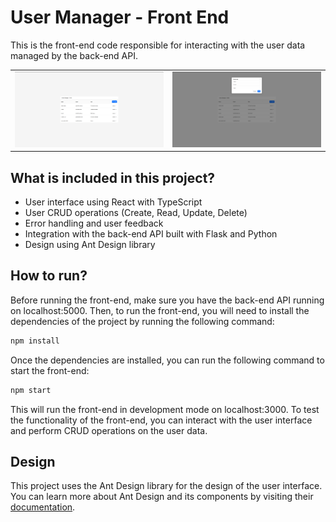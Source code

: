 # User Manager - Front End

This is the front-end code responsible for interacting with the user data managed by the back-end API.

<table>
  <tr>
    <td><img src="./Screenshot 1.png" alt="Screenshot of the general usage of the listing of the users" /></td>
    <td><img src="./Screenshot 2.png" alt="Screenshot of the creation of a user" /></td>
  </tr>
</table>

## What is included in this project?

- User interface using React with TypeScript
- User CRUD operations (Create, Read, Update, Delete)
- Error handling and user feedback
- Integration with the back-end API built with Flask and Python
- Design using Ant Design library

## How to run?

Before running the front-end, make sure you have the back-end API running on localhost:5000. Then, to run the front-end, you will need to install the dependencies of the project by running the following command:

```sh
npm install
```

Once the dependencies are installed, you can run the following command to start the front-end:

```sh
npm start
```

This will run the front-end in development mode on localhost:3000. To test the functionality of the front-end, you can interact with the user interface and perform CRUD operations on the user data.

## Design

This project uses the Ant Design library for the design of the user interface. You can learn more about Ant Design and its components by visiting their [documentation](https://ant.design/docs/react/introduce).

